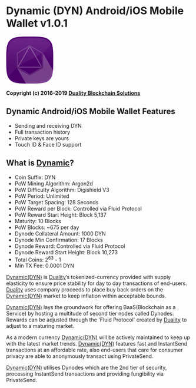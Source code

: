 # **Dynamic (DYN) Android/iOS Mobile Wallet v1.0.1**

![DYN logo](https://github.com/duality-solutions/Dynamic/blob/master/src/qt/res/icons/drk/about.png)

**Copyright (c) 2016-2019 [Duality Blockchain Solutions](https://duality.solutions/)**

Dynamic Android/iOS Mobile Wallet Features
----------------
* Sending and receiving DYN
* Full transaction history
* Private keys are yours
* Touch ID & Face ID support

What is [Dynamic](https://duality.solutions/dynamic)?
----------------
* Coin Suffix: DYN
* PoW Mining Algorithm: Argon2d
* PoW Difficulty Algorithm: Digishield V3
* PoW Period: Unlimited
* PoW Target Spacing: 128 Seconds
* PoW Reward per Block: Controlled via Fluid Protocol
* PoW Reward Start Height: Block 5,137
* Maturity: 10 Blocks
* PoW Blocks: ~675 per day
* Dynode Collateral Amount: 1000 DYN
* Dynode Min Confirmation: 17 Blocks
* Dynode Reward: Controlled via Fluid Protocol
* Dynode Reward Start Height: Block 10,273
* Total Coins: 2<sup>63</sup> - 1
* Min TX Fee: 0.0001 DYN


[Dynamic(DYN)](https://duality.solutions/dynamic) is [Duality](https://duality.solutions/)’s tokenized-currency provided with supply elasticity to ensure price stability for day to day transactions of end-users. [Duality](https://duality.solutions/) uses company proceeds to place buy back orders on the [Dynamic(DYN)](https://duality.solutions/dynamic) market to keep inflation within acceptable bounds.

[Dynamic(DYN)](https://duality.solutions/dynamic) lays the groundwork for offering BaaS(Blockchain as a Service) by hosting a multitude of second tier nodes called Dynodes. Rewards can be adjusted through the 'Fluid Protocol' created by [Duality](https://duality.solutions/) to adjust to a maturing market.

As a modern currency [Dynamic(DYN)](https://github.com/duality-solutions/dynamic) will be actively maintained to keep up with the latest market trends. [Dynamic(DYN)](https://github.com/duality-solutions/dynamic) features fast and InstantSend transactions at an affordable rate, also end-users that care for consumer privacy are able to anonymously transact using PrivateSend.

[Dynamic(DYN)](https://github.com/duality-solutions/dynamic) utilises Dynodes which are the 2nd tier of security, processing InstantSend transactions and providing fungibility via PrivateSend.

